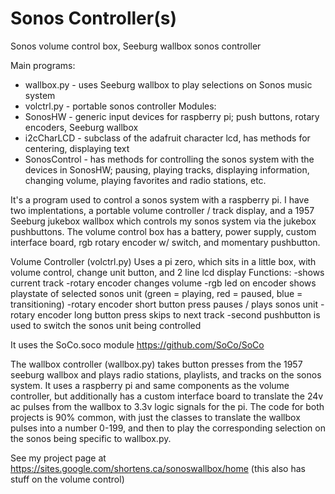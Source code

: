 # Sonos Controller(s)
Sonos volume control box, 
Seeburg wallbox sonos controller

Main programs:   
  - wallbox.py - uses Seeburg wallbox to play selections on Sonos music system
  - volctrl.py - portable sonos controller
Modules:        
  - SonosHW    - generic input devices for raspberry pi; push buttons, rotary encoders, Seeburg wallbox           
  - i2cCharLCD - subclass of the adafruit character lcd, has methods for centering, displaying text
  - SonosControl - has methods for controlling the sonos system with the devices in SonosHW; pausing, playing tracks,
    displaying information, changing volume, playing favorites and radio stations, etc.

It's a program used to control a sonos system with a raspberry pi.  I have two implentations, a portable volume controller / track display, and a 1957 Seeburg jukebox wallbox which controls my sonos system via the jukebox pushbuttons.
The volume control box has a battery, power supply, custom interface board, rgb rotary encoder w/ switch, and momentary pushbutton.

Volume Controller (volctrl.py)
Uses a pi zero, which sits in a little box, with volume control, change unit button, and 2 line lcd display
Functions:
  -shows current track
  -rotary encoder changes volume
  -rgb led on encoder shows playstate of selected sonos unit (green = playing, red = paused, blue =  transitioning)
  -rotary encoder  short button press pauses / plays sonos unit
  -rotary encoder long button press skips to next track
  -second pushbutton is used to switch the sonos unit being controlled
  
It uses the SoCo.soco module https://github.com/SoCo/SoCo

The wallbox controller (wallbox.py) takes button presses from the 1957 seeburg wallbox and plays radio stations, playlists, and tracks on the sonos system.  It uses a raspberry pi and same components as the volume controller, but additionally has a custom interface board to translate the 24v ac pulses from the wallbox to 3.3v logic signals for the pi.  The code for both projects is 90% common, with just the classes to translate the wallbox pulses into a number 0-199, and then to play the corresponding selection on the sonos being specific to wallbox.py.

See my project page at https://sites.google.com/shortens.ca/sonoswallbox/home  (this also has stuff on the volume control)
